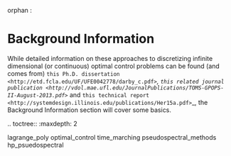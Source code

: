 orphan
:   

Background Information
=======================
While detailed information on these approaches to discretizing infinite dimensional (or continuous) optimal control problems can be found (and comes from) `this Ph.D. dissertation  <http://etd.fcla.edu/UF/UFE0042778/darby_c.pdf>`_, `this related journal publication <http://vdol.mae.ufl.edu/JournalPublications/TOMS-GPOPS-II-August-2013.pdf>`_ and `this technical report <http://systemdesign.illinois.edu/publications/Her15a.pdf>`_, the Background Information section will cover some basics.

.. toctree::
   :maxdepth: 2

   lagrange_poly
   optimal_control
   time_marching
   pseudospectral_methods
   hp_psuedospectral
